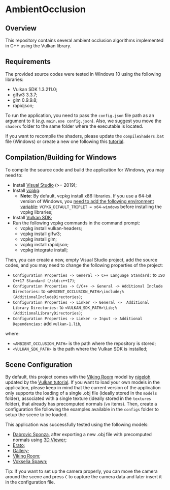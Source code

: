 # AmbientOcclusion

## Overview

This repository contains several ambient occlusion algorithms implemented in C++ using the Vulkan library.

## Requirements

The provided source codes were tested in Windows 10 using the following libraries:
- Vulkan SDK 1.3.211.0;
- glfw3 3.3.7;
- glm 0.9.9.8;
- rapidjson;

To run the application, you need to pass the `config.json` file path as an argument to it (_e.g._ `main.exe config.json`). Also, we suggest you move the `shaders` folder to the same folder where the executable is located.

If you want to recompile the shaders, please update the `compileShaders.bat` file (Windows) or create a new one following this [tutorial](https://vulkan-tutorial.com/Drawing_a_triangle/Graphics_pipeline_basics/Shader_modules#page_Compiling-the-shaders).

## Compilation/Building for Windows 

To compile the source code and build the application for Windows, you may need to:
 - Install [Visual Studio](https://docs.microsoft.com/en-us/visualstudio/install/install-visual-studio) (>= 2019);
 - Install [vcpkg](https://vcpkg.io/en/index.html):
	- **Note**: By default, vcpkg install x86 libraries. If you use a 64-bit version of Windows, you [need to add the following environment variable](https://github.com/microsoft/vcpkg/issues/1254): `VCPKG_DEFAULT_TRIPLET = x64-windows` before installing the vcpkg libraries;
 - Install [Vulkan SDK](https://vulkan.lunarg.com/sdk/home);
 - Run the following vcpkg commands in the command prompt:
   - vcpkg install vulkan-headers;
   - vcpkg install glfw3;
   - vcpkg install glm;
   - vcpkg install rapidjson;
   - vcpkg integrate install;
   
Then, you can create a new, empty Visual Studio project, add the source codes, and you may need to change the following properties of the project:
 - `Configuration Properties -> General -> C++ Language Standard:` to `ISO C++17 Standard (/std:c++17)`;
 - `Configuration Properties -> C/C++ -> General -> Additional Include Directories:` to `<AMBIENT_OCCLUSION_PATH>\include;%(AdditionalIncludeDirectories)`;
 - `Configuration Properties -> Linker -> General ->  Additional Library Directories:` to `<VULKAN_SDK_PATH>\Lib;%(AdditionalLibraryDirectories)`;
 - `Configuration Properties -> Linker -> Input -> Additional Dependencies:` add `vulkan-1.lib`,

where:
- `<AMBIENT_OCCLUSION_PATH>` is the path where the repository is stored;
- `<VULKAN_SDK_PATH>` is the path where the Vulkan SDK is installed;

## Scene Configuration

By default, this project comes with the [Viking Room](https://sketchfab.com/3d-models/viking-room-a49f1b8e4f5c4ecf9e1fe7d81915ad38) model by [nigeloh](https://sketchfab.com/nigelgoh) updated by the [Vulkan tutorial](https://vulkan-tutorial.com/Loading_models). 
If you want to load your own models in the application, please keep in mind that the current version of the application only supports the loading of a single .obj file (ideally stored in the `models` folder), associated with a single texture (ideally stored in the `textures` folder), that already has precomputed normals (`vn` items). 
Then, create a configuration file following the examples available in the `configs` folder to setup the scene to be loaded.

This application was successfully tested using the following models:
- [Dabrovic Sponza](https://casual-effects.com/g3d/data10/research/model/dabrovic_sponza/sponza.zip), after exporting a new .obj file with precomputed normals using [3D Viewer](https://3dviewer.net/);
- [Erato](https://casual-effects.com/g3d/data10/research/model/erato/erato.zip);
- [Gallery](https://casual-effects.com/g3d/data10/research/model/gallery/gallery.zip);
- [Viking Room](https://vulkan-tutorial.com/Loading_models);
- [Vokselia Spawn](https://casual-effects.com/g3d/data10/research/model/vokselia_spawn/vokselia_spawn.zip);

Tip: If you want to set up the camera properly, you can move the camera around the scene and press `C` to capture the camera data and later insert it in the configuration file.
